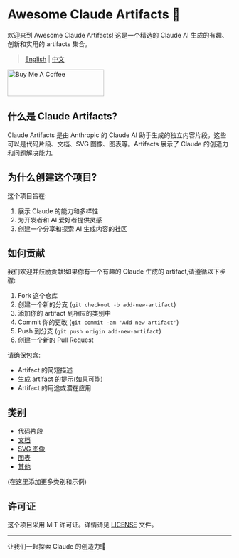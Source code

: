 # Awesome Claude Artifacts 🌟

欢迎来到 Awesome Claude Artifacts! 这是一个精选的 Claude AI 生成的有趣、创新和实用的 artifacts 集合。

> [English](https://github.com/NVO-2021/awesome-claude-artifacts) | [中文](README-CN.md)

<a href="https://www.buymeacoffee.com/zrank" target="_blank"><img src="https://cdn.buymeacoffee.com/buttons/v2/default-yellow.png" alt="Buy Me A Coffee" style="height: 60px !important;width: 217px !important;" ></a>


## 什么是 Claude Artifacts?

Claude Artifacts 是由 Anthropic 的 Claude AI 助手生成的独立内容片段。这些可以是代码片段、文档、SVG 图像、图表等。Artifacts 展示了 Claude 的创造力和问题解决能力。

## 为什么创建这个项目?

这个项目旨在:
1. 展示 Claude 的能力和多样性
2. 为开发者和 AI 爱好者提供灵感
3. 创建一个分享和探索 AI 生成内容的社区

## 如何贡献

我们欢迎并鼓励贡献!如果你有一个有趣的 Claude 生成的 artifact,请遵循以下步骤:

1. Fork 这个仓库
2. 创建一个新的分支 (`git checkout -b add-new-artifact`)
3. 添加你的 artifact 到相应的类别中
4. Commit 你的更改 (`git commit -am 'Add new artifact'`)
5. Push 到分支 (`git push origin add-new-artifact`)
6. 创建一个新的 Pull Request

请确保包含:
- Artifact 的简短描述
- 生成 artifact 的提示(如果可能)
- Artifact 的用途或潜在应用

## 类别

- [代码片段](#代码片段)
- [文档](#文档)
- [SVG 图像](#svg-图像)
- [图表](#图表)
- [其他](#其他)

(在这里添加更多类别和示例)

## 许可证

这个项目采用 MIT 许可证。详情请见 [LICENSE](LICENSE) 文件。

---

让我们一起探索 Claude 的创造力!🚀
